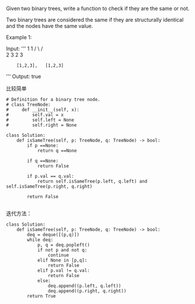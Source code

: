 Given two binary trees, write a function to check if they are the same or not.

Two binary trees are considered the same if they are structurally identical and the nodes have the same value.

Example 1:

Input:
'''
           1         1
          / \       / \
         2   3     2   3

        [1,2,3],   [1,2,3]
'''
Output: true


比较简单
```
# Definition for a binary tree node.
# class TreeNode:
#     def __init__(self, x):
#         self.val = x
#         self.left = None
#         self.right = None

class Solution:
    def isSameTree(self, p: TreeNode, q: TreeNode) -> bool:
        if p ==None:
            return q ==None
        
        if q ==None:
            return False
        
        if p.val == q.val:
            return self.isSameTree(p.left, q.left) and self.isSameTree(p.right, q.right)
        
        return False
        
```

迭代方法：
```
class Solution:
    def isSameTree(self, p: TreeNode, q: TreeNode) -> bool:
        deq = deque([(p,q)])
        while deq:
            p, q = deq.popleft()
            if not p and not q:
                continue
            elif None in [p,q]:
                return False
            elif p.val != q.val:
                return False
            else:
                deq.append((p.left, q.left))
                deq.append((p.right, q.right))
        return True
                
```
